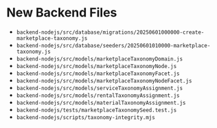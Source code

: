 # New Backend Files

- `backend-nodejs/src/database/migrations/20250601000000-create-marketplace-taxonomy.js`
- `backend-nodejs/src/database/seeders/20250601010000-marketplace-taxonomy.js`
- `backend-nodejs/src/models/marketplaceTaxonomyDomain.js`
- `backend-nodejs/src/models/marketplaceTaxonomyNode.js`
- `backend-nodejs/src/models/marketplaceTaxonomyFacet.js`
- `backend-nodejs/src/models/marketplaceTaxonomyNodeFacet.js`
- `backend-nodejs/src/models/serviceTaxonomyAssignment.js`
- `backend-nodejs/src/models/rentalTaxonomyAssignment.js`
- `backend-nodejs/src/models/materialTaxonomyAssignment.js`
- `backend-nodejs/tests/marketplaceTaxonomySeed.test.js`
- `backend-nodejs/scripts/taxonomy-integrity.mjs`
